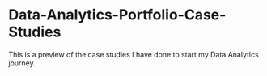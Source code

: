 # Data-Analytics-Portfolio-Case-Studies
This is a preview of the case studies I have done to start my Data Analytics journey.
